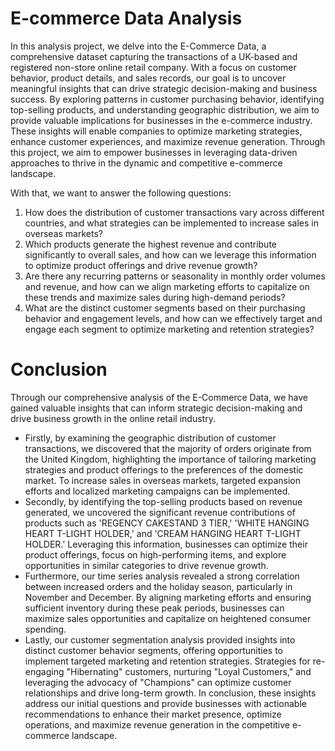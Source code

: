 # E-commerce Data Analysis

In this analysis project, we delve into the E-Commerce Data, a comprehensive dataset capturing the transactions of a UK-based and registered non-store online retail company. With a focus on customer behavior, product details, and sales records, our goal is to uncover meaningful insights that can drive strategic decision-making and business success. By exploring patterns in customer purchasing behavior, identifying top-selling products, and understanding geographic distribution, we aim to provide valuable implications for businesses in the e-commerce industry. These insights will enable companies to optimize marketing strategies, enhance customer experiences, and maximize revenue generation. Through this project, we aim to empower businesses in leveraging data-driven approaches to thrive in the dynamic and competitive e-commerce landscape.

With that, we want to answer the following questions:
1. How does the distribution of customer transactions vary across different countries, and what strategies can be implemented to increase sales in overseas markets?
2. Which products generate the highest revenue and contribute significantly to overall sales, and how can we leverage this information to optimize product offerings and drive revenue growth?
3. Are there any recurring patterns or seasonality in monthly order volumes and revenue, and how can we align marketing efforts to capitalize on these trends and maximize sales during high-demand periods?
4. What are the distinct customer segments based on their purchasing behavior and engagement levels, and how can we effectively target and engage each segment to optimize marketing and retention strategies?

# Conclusion
Through our comprehensive analysis of the E-Commerce Data, we have gained valuable insights that can inform strategic decision-making and drive business growth in the online retail industry.
- Firstly, by examining the geographic distribution of customer transactions, we discovered that the majority of orders originate from the United Kingdom, highlighting the importance of tailoring marketing strategies and product offerings to the preferences of the domestic market. To increase sales in overseas markets, targeted expansion efforts and localized marketing campaigns can be implemented.
- Secondly, by identifying the top-selling products based on revenue generated, we uncovered the significant revenue contributions of products such as 'REGENCY CAKESTAND 3 TIER,' 'WHITE HANGING HEART T-LIGHT HOLDER,' and 'CREAM HANGING HEART T-LIGHT HOLDER.' Leveraging this information, businesses can optimize their product offerings, focus on high-performing items, and explore opportunities in similar categories to drive revenue growth.
- Furthermore, our time series analysis revealed a strong correlation between increased orders and the holiday season, particularly in November and December. By aligning marketing efforts and ensuring sufficient inventory during these peak periods, businesses can maximize sales opportunities and capitalize on heightened consumer spending.
- Lastly, our customer segmentation analysis provided insights into distinct customer behavior segments, offering opportunities to implement targeted marketing and retention strategies. Strategies for re-engaging "Hibernating" customers, nurturing "Loyal Customers," and leveraging the advocacy of "Champions" can optimize customer relationships and drive long-term growth. In conclusion, these insights address our initial questions and provide businesses with actionable recommendations to enhance their market presence, optimize operations, and maximize revenue generation in the competitive e-commerce landscape.